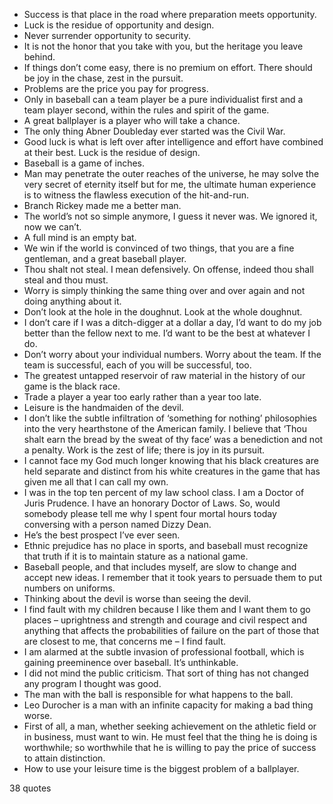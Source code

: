 - Success is that place in the road where preparation meets opportunity.
 - Luck is the residue of opportunity and design.
 - Never surrender opportunity to security.
 - It is not the honor that you take with you, but the heritage you leave behind.
 - If things don’t come easy, there is no premium on effort. There should be joy in the chase, zest in the pursuit.
 - Problems are the price you pay for progress.
 - Only in baseball can a team player be a pure individualist first and a team player second, within the rules and spirit of the game.
 - A great ballplayer is a player who will take a chance.
 - The only thing Abner Doubleday ever started was the Civil War.
 - Good luck is what is left over after intelligence and effort have combined at their best. Luck is the residue of design.
 - Baseball is a game of inches.
 - Man may penetrate the outer reaches of the universe, he may solve the very secret of eternity itself but for me, the ultimate human experience is to witness the flawless execution of the hit-and-run.
 - Branch Rickey made me a better man.
 - The world’s not so simple anymore, I guess it never was. We ignored it, now we can’t.
 - A full mind is an empty bat.
 - We win if the world is convinced of two things, that you are a fine gentleman, and a great baseball player.
 - Thou shalt not steal. I mean defensively. On offense, indeed thou shall steal and thou must.
 - Worry is simply thinking the same thing over and over again and not doing anything about it.
 - Don’t look at the hole in the doughnut. Look at the whole doughnut.
 - I don’t care if I was a ditch-digger at a dollar a day, I’d want to do my job better than the fellow next to me. I’d want to be the best at whatever I do.
 - Don’t worry about your individual numbers. Worry about the team. If the team is successful, each of you will be successful, too.
 - The greatest untapped reservoir of raw material in the history of our game is the black race.
 - Trade a player a year too early rather than a year too late.
 - Leisure is the handmaiden of the devil.
 - I don’t like the subtle infiltration of ‘something for nothing’ philosophies into the very hearthstone of the American family. I believe that ‘Thou shalt earn the bread by the sweat of thy face’ was a benediction and not a penalty. Work is the zest of life; there is joy in its pursuit.
 - I cannot face my God much longer knowing that his black creatures are held separate and distinct from his white creatures in the game that has given me all that I can call my own.
 - I was in the top ten percent of my law school class. I am a Doctor of Juris Prudence. I have an honorary Doctor of Laws. So, would somebody please tell me why I spent four mortal hours today conversing with a person named Dizzy Dean.
 - He’s the best prospect I’ve ever seen.
 - Ethnic prejudice has no place in sports, and baseball must recognize that truth if it is to maintain stature as a national game.
 - Baseball people, and that includes myself, are slow to change and accept new ideas. I remember that it took years to persuade them to put numbers on uniforms.
 - Thinking about the devil is worse than seeing the devil.
 - I find fault with my children because I like them and I want them to go places – uprightness and strength and courage and civil respect and anything that affects the probabilities of failure on the part of those that are closest to me, that concerns me – I find fault.
 - I am alarmed at the subtle invasion of professional football, which is gaining preeminence over baseball. It’s unthinkable.
 - I did not mind the public criticism. That sort of thing has not changed any program I thought was good.
 - The man with the ball is responsible for what happens to the ball.
 - Leo Durocher is a man with an infinite capacity for making a bad thing worse.
 - First of all, a man, whether seeking achievement on the athletic field or in business, must want to win. He must feel that the thing he is doing is worthwhile; so worthwhile that he is willing to pay the price of success to attain distinction.
 - How to use your leisure time is the biggest problem of a ballplayer.

38 quotes